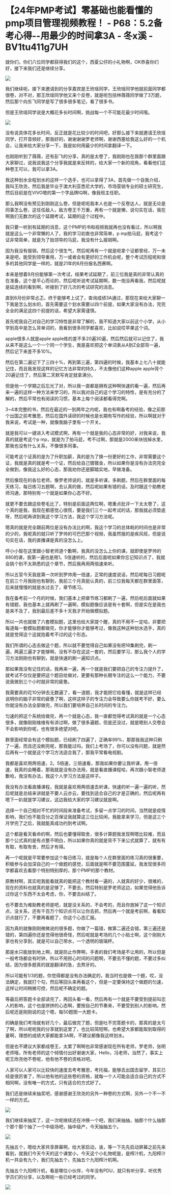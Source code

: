 # 【24年PMP考试】零基础也能看懂的pmp项目管理视频教程！ - P68：5.2备考心得--用最少的时间拿3A - 冬x溪 - BV1tu411g7UH

就你们，你们八位同学都获得我们的这个，西夏公仔的小礼物啊，OK恭喜你们好，接下来我们还是继续分享。

![](img/596c6c87097757d0a480c8c300d08c2f_1.png)

我们继续呃，接下来邀请到的分享嘉宾是王欣瑶同学，王欣瑶同学他就前面同学都很卷，对不对，那王欣瑶同学他又来个反卷，就是呃包括林薇薇同学做了3万题，然后那个向东飞同学是写了很多很多笔记，看了很多书。

但是王欣瑶同学说是大概花多长时间啊，挑战每一个不可能花最少时间哦。

![](img/596c6c87097757d0a480c8c300d08c2f_3.png)

没有说具体花多长时间，反正就是花比较少的时间吧，好那么接下来就邀请王欣瑶同学，打开音频好，那我好的，谢谢谢谢罗老师啊，谢谢西塞给我这么好的一个机会，让我来给大家分享一下，我是如何用最少的时间拿翻译一下。

也刚刚听到了薇薇，还有彭飞的分享，真的是太卷了，我刚刚也在我那个群里面跟大家聊过，说我说我这个分享我就是来反转的，给大家一个新的视角，看看他们这种卷王可以，我可以拿3A。

我这种划水全程划水的这样一个选手，也可以拿得了3A，首先做一个自我介绍，我叫王欣尧，然后我是毕业于澳大利亚悉尼大学的，市场营销专业的硕士研究生，然后目前是在VIVO嗯的第一个字品牌IQ啊，像我班主任职。

那么我啊没有预见到刚刚这么卷，但是呢呃我本人也是一个反卷达人，就是无论是同事怎么卷，这任任敌人，敌方卷王千万重，再有一个就是懒，说句实在话，我在啊我们无数次的这个延期考试，延期的这个过程中。

我只要一听到有延期的消息，这个PMP的书和视频我就再也没有看过，所以啊我就是这么一个非常懒的人了，我的学习初衷也非常简单，p mp拍马屁，我考这个证非常简单，就是为了拍领导的马屁，我没有什么报销啊。

因为我没有报销，然后这个很生气，然后呢再有一个就是呃拿个证都曾经，万一未来是吧，能受到领导重用，万一或者会有更好的工作机会呢，整个考试历程呢和很多的其他同学是一样的，就是21年的6月份报名西赛啊。

本来是想着9月份能够第一次考试，结果考试延期了，前三位我是真的非常认真的在准备，这个是平心而论的，然后呢听说考试延期啊，数一炮没再看我，然后呢就是延连续的看到啊，听接到了好几次的考试研究的消息。

直到6月份非常忐忑，终于能够考上试了，查询成绩3A通过，那现在来给大家聊一下我是怎么划水的，首先需要这个划水需要以四个前提，如果大家没有办法，完完全全的满足这四个前提的话，希望大家需谨慎。

首先呢我自己对自己的学习特性是非常了解的，我不知道大家以前这个小学，从小学到高中是怎么背单词的，我看到很多同学都喜欢，比如说哎苹果这个词。

apple很多人就是apple apple练的差不多20遍30遍，然后然后就可以记住了，我从来不是这么一个一个同一个学生，我是喜欢把这个单词表从A到Z全部背一遍，然后记下来差不多10%。

然后在第二遍记下了三四十%，再到第三遍，第四遍的时候，我基本上七八十就能记住，而且我发现这样的记忆方法非常的持久，不太像他们这种apple apple背个20遍记住了，然后第二天默写肯定就拿满分。

但是他一个学期之后忘光了对，所以我一直都是拥有这种啊快速的看一遍，然后再来一遍的这样一种方法来学习的，所以我对自己的这个学习的特性，是有充分的了解的，然后平常也有阅读的习惯，基本上每个阅读都看得完啊。

3~4本完整的书，然后在最近的一到两年之内呢，我也有啊备考的经验，像之前那个出国之前考雅思，然后在国外读研的时候也是长期有写作的经验，所以啊就对于我来说，考试是一种，就像我脑子里有一个开关。

就是我可以一键进入考试模式啊，再有一个就是我的心态非常的好，对我来说，我真的就是考这个p mp，就是为了拍马屁，考不过啊，那就是2000来块钱掉水里，那我也没有什么关系，不像很多同事。

可能考这个证真的是为了升职加薪，真的是为了换一份更好的工作，非常需要这个证，我就是真的就是考一个证，然后给自己镀镀金，所以如果你是没有办法完完全全做到，像我这么好的心态，那我劝你还是脚踏实地，早做准备。

然后像现在的各位老师，像罗老师说的，就是多听课，多刷题，然后在群里面的每天练习，每日练习五题啊，去认真的做，然后呢如果有错的话，及时跟这个助教老师沟通，那特别有一个就是如果你心态不好。

就更不要去跟这些卷毛比了，特别是前面这两位啊，嗯重点批评一下太太卷了，这个真的是我，我现在都感觉心很慌，要是我们三个一起考试的话，那我就必须垫底呀，然后呢再讲到我这个学习方法，我这个学习方法呢。

嗯真的就是完全跟前两位是没有办法比的啊，我这个学习的总体耗的时间也是非常的少的，我呢真的就只听了罗帅的可巴巴那个视频，我虽然报的是疾风班，但是说句实在话，我的直播课是真的没怎么上。

哼小小智在这里跟小智老师道个歉啊，我真的没怎么上你的课，就即使是罗帅的880的课，我第一遍也是用1。5倍速听的，然后后面呢如果你忘记知识点了，我就会挑个别不太熟悉的这个章节，然后我再用两倍速来听。

所以五官今天我是第一次听到罗帅用一倍速，正常的速度说话，然后呢每日习题呢在前三个月我刚也有聊到，我前三个月真挺认真的，前三位我每天都在群里面答，后来就慢慢的就是水过去了，章节练习。

我在备考前一个月的时候，我们基本上把章节练习都刷了一遍，然后呃后面就如果有错题，我也基本上就再刷了一遍啊，模拟题像应该是有十套啊，但是实在是我也是来不及了，我到最后差不多十天我才开始做模拟题。

所以一共也就做了六套模拟题，这里也给大家提个醒，真的不用不一定哈，非要把每道每一套模拟题都做完，你才能够你才能够考过，像我这种这种划水选手，真的就是觉得这个这就抱着考不过的这个形态。

我们所谓的心态去做这个题，所以就不要觉得自己如果没有把16集刷完，刷一遍，两遍三遍才才能够啊，没有不存在这这一套的，然后要学习，那么我个人的学习方法刚刚也有聊到，就是快速的刷一遍知识点。

那如果我没有记住的话，我再来一遍，再一个就是我们要把自己的专注力提升了，就考试不仅仅是要把这个题目给做对，更要有那种长期专注的这么一个能力，不要说我做到三个小时就非常的疲惫。

我需要真的花10分钟去无数遍了，看一道题，我才能把它给看懂，就是这样已经说明你的脑子非常的疲惫了啊，这样这样子的专注力会导致要么你就考不好，要么你就没有办法全部做完，所以我们要培养自己长时间的专注力。

匀速的把这个系统给做完，再一个就是心态，我一直都觉得考试真的就是一个心态很多，就像刚刚维维有有讲过啊，做了很多遍题，但是还没过，就是嗯别人交卷会不会影响到你呢，也有很多绝望对吧。

群里面经常会有这个模拟题，已经刷了四遍了，正确率99%，那那我我这种只刷了一遍，而且还没刷完呢，那我能过吗，我们上考场了，你可以没有问题，就是然后再有一个就是这个学习方法适合我了，那我平常看电视剧。

我都是喜欢用两倍速，2。5倍速，三倍速看，那我如果你要让我听课，用一倍速，我真的会睡着，那我就是没有办法用，就是看直播课程哈，再次跟小智老师道歉哈，我没有办法，我这个人学习方法是这样子。

我没有办法看直播课程，我就是喜欢用两倍速去听课，快速的听一遍一遍的听，然后呢就是总结来讲就是不要人云亦云，要找到适合自己的才是正确的，然后呢再有嗯下一趴就是学习建议，这边我给大家的学习建议就是啊。

选择一个自己相对不忙的时间段来准备考试，多留一点学习的时间，当然就是疫情影响，我们也不能百分之百保证我就算这三位比较闲，我能拿来学习，但是这三个月学完了之后，我就能真成功约到考试啊。

这个都是看天看命的啊，然后也要懂得取舍，很多计算题我发现啊嗯比较难，而且那个公式真的是有点整不明白，所以如果你真的就是背不下来公式就算了，就有有有取，有取有舍，然后才有得。

再一个呢就是平常要参加这个每日练习，就是每个人在群里面的练习真的很重要，积极参与会加深自己的一个做题的感觉，后面就是啊不要范围蔓延，我发现很多同学都喜欢去看那个特别特别厚的，那个PMP的那个教材。

原教材啊，其实呃我能看就真的能把这个教材看一遍的，人就真的好少，很难的，现在的资料也就真的是足够了，不要去，然后特别是罗老师这边，如果觉得他告诉过你这个东西不太会考虑，你，不要去纠结了。

也不要去为难助教老师是吧，就是没关系的，不会考的，而且你放掉了这一个知识点，没关系，还有千百万个知识点可以让你去抓，然后再一个就是考前啊，看看知识点就行了，不要再看题了，你这个心态汇报。

因为真的就像刚刚微微说的很多题，你做了一篇错，做第二遍还会错，第三遍还是错的，第四遍你还是觉得他很奇怪，然后呢就是考场的几个小贴士啊，这个刚刚大家也有分享到，就是可以自己带水，一个透明的玻璃杯。

那是水只能放到地上啊，就是防止作弊啊，手表的我们考场是不让用的，所以但是一般考场都会有时钟，所以不用担心时间的问题啊，不要去不懂的题，不要过多纠结，因为很多题真的就是翻译的急，去熬牙的。

所以可能有1/3的题，你觉得都是没有办法确定的，我当时也是做一个题，哎，没法确定，我就打个勾，然后等回头来再看这个，但是一定要保持这个做题的匀速，这样让时间稍微可控，然后呢不确定的题。

等最后把答题卡全部读完了，再回头看一看，然后再有一个就是不要受到提前叫恋人的影响，这个也是拼拼的心态啊，要按自己的节奏来，不要受到别人的影响，然后呢还是刚刚说的这个嗯，每50题图一大题卡。

的确是我们考场就有好几个，最后做完了题，但是吐不完答题卡的，那真的是太亏了啊，所以呢呃我的分享就到这里了，也比较简短啊，也希望大家都能取到取得的量啊，理想的成绩大家都能拿3A啊，不建议都像我这样划水。

但是也不建议大家都成卷王，太累了啊啊也非常感谢现在所有老师，罗老师，张明老师哦，所有老师的这个倾情付出好谢谢大家，Hello，冯老师，当然了，事实上呢王欣尧他不卷呢，他有他不卷的资格对吧。

人家可以人家可以比较快的速度去考考雅思，考托福，能够去出国去留学，其实已经是很厉害了，所以他有他的这些卷的资格，就每一个人可能会适合自己的方式不相同啊，没有唯一的方式，只有适合的方式好了。

我们还是继续来抽奖吧，感谢感谢王欣尧的另外一种卷的方式啊，另外一个不一不一样的方式。

![](img/596c6c87097757d0a480c8c300d08c2f_5.png)

我们继续来抽奖了，这一次呢继续还在冲换一个吧，我们来抽抽，抽那个什么抽那个那个那个抽了一个中级场吧，抽中级产，今天抽抽五个。



![](img/596c6c87097757d0a480c8c300d08c2f_7.png)

先抽五个，嗯给大家共享屏幕啊，给大家启动，诶，等一下先先启动屏幕之前先来看到，就我们今天今天的这个课堂小，今天这个小礼物呢是，是榨汁机，九阳榨汁机一共会有九个，我们先抽五个，先抽五个九阳榨汁机啊。

先抽五个九阳榨汁机，看是哪位小伙伴，今年没有PDU，就只有听分享，听优秀学员们的分享，以及啊呃一些已经考过的同学。



![](img/596c6c87097757d0a480c8c300d08c2f_9.png)